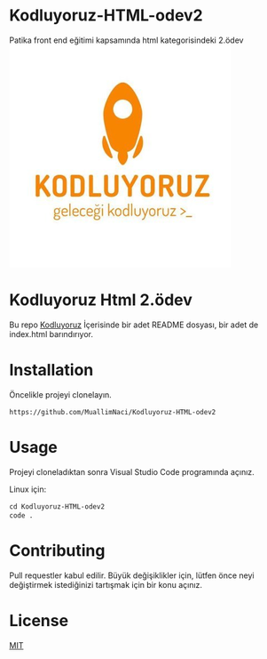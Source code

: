 # Kodluyoruz-HTML-odev2
Patika front end eğitimi kapsamında html kategorisindeki 2.ödev
![Kodluyoruz Logo](https://raw.githubusercontent.com/Kodluyoruz/taskforce/git/git/markdown-nedir-nasil-kullaniriz-/figures/kodluyoruz_logo.jpg)

# Kodluyoruz Html 2.ödev
Bu repo [Kodluyoruz](https://www.kodluyoruz.org/) İçerisinde bir adet README dosyası, bir adet de index.html barındırıyor.



# Installation
Öncelikle projeyi clonelayın.

```
https://github.com/MuallimNaci/Kodluyoruz-HTML-odev2
```

# Usage
Projeyi cloneladıktan sonra Visual Studio Code programında açınız.

Linux için:

```
cd Kodluyoruz-HTML-odev2
code .
```

# Contributing
Pull requestler kabul edilir. Büyük değişiklikler için, lütfen önce neyi değiştirmek istediğinizi tartışmak için bir konu açınız.


# License
[MIT](https://choosealicense.com/licenses/mit/)

